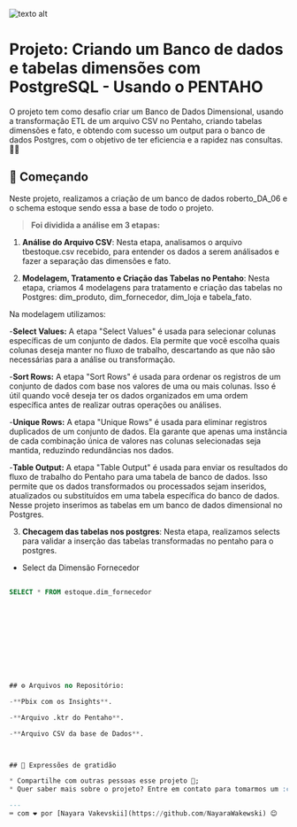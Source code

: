 ![texto alt](https://digitalcollege.com.br/wp-content/webp-express/webp-images/uploads/2022/05/logo-digital.png.webp)


# Projeto: Criando um Banco de dados e tabelas dimensões com PostgreSQL - Usando o PENTAHO

O projeto tem como desafio criar um Banco de Dados Dimensional, usando a transformação ETL de um arquivo CSV no Pentaho, criando tabelas dimensões e fato, e obtendo com sucesso um output para o banco de dados Postgres, com o objetivo de ter eficiencia e a rapidez nas consultas. 💼🔗


## 🚀 Começando

Neste projeto, realizamos a criação de um banco de dados roberto_DA_06 e o schema estoque sendo essa a base de todo o projeto.

> **Foi dividida a análise em 3 etapas:**

1. **Análise do Arquivo CSV**: Nesta etapa, analisamos o arquivo tbestoque.csv recebido, para entender os dados a serem análisados e fazer a separação das dimensões e fato.

2. **Modelagem, Tratamento e Criação das Tabelas no Pentaho**: Nesta etapa, criamos 4 modelagens para tratamento e criação das tabelas no Postgres:
dim_produto, dim_fornecedor, dim_loja e tabela_fato.

Na modelagem utilizamos:

-**Select Values:** A etapa "Select Values" é usada para selecionar colunas específicas de um conjunto de dados. Ela permite que você escolha quais colunas deseja manter no fluxo de trabalho, descartando as que não são necessárias para a análise ou transformação. 

-**Sort Rows:** A etapa "Sort Rows" é usada para ordenar os registros de um conjunto de dados com base nos valores de uma ou mais colunas. Isso é útil quando você deseja ter os dados organizados em uma ordem específica antes de realizar outras operações ou análises.

-**Unique Rows:** A etapa "Unique Rows" é usada para eliminar registros duplicados de um conjunto de dados. Ela garante que apenas uma instância de cada combinação única de valores nas colunas selecionadas seja mantida, reduzindo redundâncias nos dados.

-**Table Output:** A etapa "Table Output" é usada para enviar os resultados do fluxo de trabalho do Pentaho para uma tabela de banco de dados. Isso permite que os dados transformados ou processados sejam inseridos, atualizados ou substituídos em uma tabela específica do banco de dados. Nesse projeto inserimos as tabelas em um banco de dados dimensional no Postgres.

3. **Checagem das tabelas nos postgres**: Nesta etapa, realizamos selects para validar a inserção das tabelas transformadas no pentaho para o postgres.

- Select da Dimensão Fornecedor
##
```sql
SELECT * FROM estoque.dim_fornecedor











## ⚙️ Arquivos no Repositório:

-**Pbix com os Insights**.

-**Arquivo .ktr do Pentaho**.

-**Arquivo CSV da base de Dados**.



## 🎁 Expressões de gratidão

* Compartilhe com outras pessoas esse projeto 📢;
* Quer saber mais sobre o projeto? Entre em contato para tomarmos um :coffee:;

---
⌨️ com ❤️ por [Nayara Vakevskii](https://github.com/NayaraWakewski) 😊
